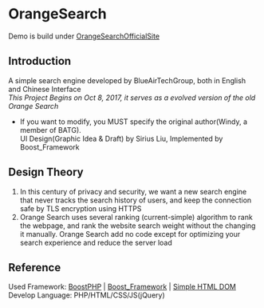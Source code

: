 # OrangeSearch
Demo is build under [OrangeSearchOfficialSite](https://search.xsyds.cn/)
## Introduction
A simple search engine developed by BlueAirTechGroup, both in English and Chinese Interface<br />
*This Project Begins on Oct 8, 2017, it serves as a evolved version of the old Orange Search*<br />
- If you want to modify, you MUST specify the original author(Windy, a member of BATG).<br />
UI Design(Graphic Idea & Draft) by Sirius Liu, Implemented by Boost_Framework<br />
## Design Theory
1. In this century of privacy and security, we want a new search engine that never tracks the search history of users, and keep the connection safe by TLS encryption using HTTPS<br />
2. Orange Search uses several ranking (current-simple) algorithm to rank the webpage, and rank the website search weight without the changing it manually. Orange Search add no code except for optimizing your search experience and reduce the server load<br />
## Reference
Used Framework: <a href="https://github.com/BlueAirTechGroup/BoostPHP">BoostPHP</a> | <a href="https://github.com/BlueAirTechGroup/Boost-Framework">Boost_Framework</a> | <a href="http://simplehtmldom.sourceforge.net/">Simple HTML DOM</a><br />
Develop Language: PHP/HTML/CSS/JS(jQuery)<br />